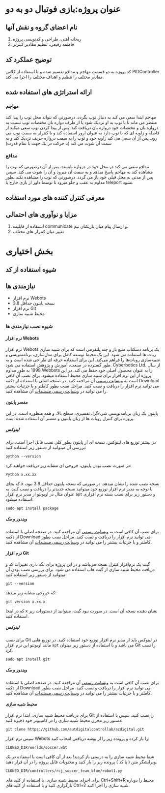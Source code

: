 # عنوان پروژه:‌بازی فوتبال دو به دو

## نام اعضای گروه و نقش آنها
1. ریحانه آهنی، طراحی و کدنویسی پروژه
2. فاطمه رفیعی، تنظیم مقادیر کنترلر

## توضیح عملکرد کد
کد پروژه به دو قسمت مهاجم و مدافع تقسیم شده و با استفاده از کلاس PIDController مقادیر مختلف را تنظیم و اهداف مختلف را اجرا می کند. 

## ارائه استراتژی های استفاده شده
### مهاجم
مهاجم ابتدا سعی می کند به دنبال توپ بگردد، درصورتی که نتواند محل توپ را پیدا کند منتظر می ماند تا یا توپ به او نزدیک شود یا از طرف دوازه بان مختصات توپ نسبت به دروازه بان و مختصات خود دروازه بان دریافت کند. پس از پیدا کردن توپ سعی میکند از فاصله و زاویه ای که با توپ دارد به عنوان ارور استفاده کند و با کنترلر به سمت توپ می رود. پس از آن سعی می کند زاویه خود و توپ را به سمت دروازه حریف نزدیک کند و به سمت آن شوت می کند (‌با حرکت در یک جهت با تمام قدرت)
### مدافع
مدافع سعی می کند در محل خود در دروازه بایستد،  پس از آن درصورتی که توپ را مشاهده کند به مهاجم پاسخ میدهد و به سمت آن میرود و آن را شوت می کند. سپس پس از مدتی به محل قبلی خود باز می گردد. درصورتی که توپ را مشاهده نکند بطور مداوم به عقب و جلو میرود تا توسط داور از بازی خارج یا teleport نشود. 

##  معرفی کنترل کننده های مورد استفاده

##  مزایا و نوآوری های احتمالی
1. استفاده از قابلیت communicate و ارسال پیام میان بازیکنان تیم. 
2. تغییر میان کنترلر های مختلف


# بخش اختیاری
## شیوه استفاده از کد
## نیازمندی ها
+ نرم افزار Webots
+ نسخه پایتون حداقل 3.8
+ نرم افزار Git
+ محیط شبیه سازی
### شیوه نصب نیازمندی ها
#### نرم افزار Webots
نرم افزار Webots یک برنامه دسکتاپ منبع باز و چند پلتفرمی است که برای شبیه سازی ربات ها استفاده می شود. این یک محیط توسعه کامل برای مدل‌سازی، برنامه‌نویسی و شبیه‌سازی روبات‌ها را فراهم می‌کند.
این برای استفاده حرفه ای طراحی شده است و به طور گسترده در صنعت، آموزش و پژوهش استفاده می شود. Cyberbotics Ltd. از سال 1998 به طور مداوم Webbots را به عنوان محصول اصلی خود حفظ می کند.
در این پروژه از این نرم افزار برای شبیه سازی محیط استفاده میشود.
برای نصب آن کافی است به [وبسایت رسمی](https://cyberbotics.com/) آن مراجعه کنید. در صفحه اصلی با استفاده از دکمه Download می توانید نرم افزار را دریافت و نصب کنید. مراحل نصب بطور کاملتر و با جزئیات بیشتر را می توانید در [وبسایت رسمی مستندات](https://cyberbotics.com/doc/guide/installing-webots) آن مشاهده کنید. 
#### مفسر پایتون
پایتون یک زبان برنامه‌نویسی شیءگرا، تفسیری، سطح بالا، و همه منظوره است. در این پروژه برای کنترل روبات ها از زبان پایتون و مفسر آن استفاده شده است. 
##### لینوکس
در بیشتر توزیع های لینوکس، نسخه ای از پایتون بطور کلی نصب قابل اجرا است. برای بررسی آن میتوانید از دستور زیر استفاده کنید:‌

	python --version
در صورت نصب بودن پایتون، خروجی ای مشابه زیر دریافت خواهید کرد:

	Python x.xx.xx
که بجای x نسخه نصب شده را نشان میدهد. در صورتی که نسخه پایتون حداقل 3.8 نبود، با توجه به مدیر نرم افزار توزیع خود میتوانید نسخه جدیدتر را دریافت و نصب کنید، به عنوان مثال در اوبونتو از مدیر نرم افزار `apt` و دستور زیر برای نصب بسته نرم افزاری استفاده میشود:‌

	sudo apt install package

##### ویندوز و مک
برای نصب آن کافی است به [وبسایت رسمی](https://www.python.org/) آن مراجعه کنید. در صفحه اصلی با استفاده از دکمه Download می توانید نرم افزار را دریافت و نصب کنید. مراحل نصب بطور کاملتر و با جزئیات بیشتر را می توانید در [وبسایت رسمی مستندات](https://wiki.python.org/moin/BeginnersGuide/Download) آن مشاهده کنید. 
#### نرم افزار Git
گیت یک نرم‌افزار کنترل نسخه می‌باشد و در این پروژه برای نگه داری تغییرات کد و دریافت محیط شبیه سازی از گیت هاب استفاده می شود. برای بررسی نصب بودن آن میتوانید از دستور زیر استفاده کنید:‌

	git --version
 که خروجی مشابه زیر میدهد:‌

	git version x.xx.x
که در اینجا x نشان دهنده نسخه آن است. 
 در صورت نبود گیت، میتوانید از دستورات زیر استفاده کنید.
##### لینوکس
برای نصب Git در لینوکس باید از مدیر نرم افزار توزیع خود استفاده کنید. در توزیع هایی مانند اوبونتو این نرم افزار `apt` می باشد و با استفاده از دستور زیر میتوان Git را نصب کرد. 

	sudo apt install git
##### ویندوز و مک
برای نصب آن کافی است به [وبسایت رسمی](https://git-scm.com/downloads) آن مراجعه کنید. در صفحه اصلی با استفاده از دکمه Download می توانید نرم افزار را دریافت و نصب کنید. مراحل نصب بطور کاملتر و با جزئیات بیشتر را می توانید در [وبسایت رسمی مستندات](https://git-scm.com/docs) آن مشاهده کنید. 
#### محیط شبیه سازی
برای دریافت محیط شبیه سازی، ابتدا نرم افزار Git را نصب کنید. سپس با استفاده از دستور زیر مخزن محیط شبیه سازی را در کامپیوتر خود ذخیره کنید:

	git clone https://github.com/autdigitalcontrollab/azdigital.git
سپس نرم افزار Webots را باز کرده و پرونده زیر را از پوشه دریافتی انتخاب کنید:‌

	CLONED_DIR/worlds/soccer.wbt

شما محیط شبیه سازی را به درستی باز کردید!
بعد از آن کافی است با استفاده در یک ویرایشگر متن ( یا کد )‌ پرونده زیر را باز کنید و محتویات فایل پروژه را در آن قرار دهید. 

	CLONED_DIR/controllers/rcj_soccer_team_blue/robot1.py

برای اجرای محیط شبیه سازی، با استفاده از کلید های Ctrl+Shift+R محیط را دوباره بارگزاری کنید و با استفاده از کلید های Ctrl+2 شبیه سازی را اجرا کنید. 
